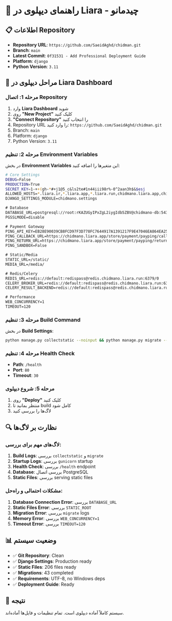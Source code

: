 # 🚀 راهنمای دیپلوی در Liara - چیدمانو

## 📋 اطلاعات Repository
- **Repository URL**: `https://github.com/SaeidAghd/chidman.git`
- **Branch**: `main`
- **Latest Commit**: `0f31531 - Add Professional Deployment Guide`
- **Platform**: `django`
- **Python Version**: `3.11`

## 🎯 مراحل دیپلوی در Liara Dashboard

### مرحله 1: اتصال Repository
1. وارد **Liara Dashboard** شوید
2. روی **"New Project"** کلیک کنید
3. **"Connect Repository"** را انتخاب کنید
4. Repository URL را وارد کنید: `https://github.com/SaeidAghd/chidman.git`
5. Branch: `main`
6. Platform: `django`
7. Python Version: `3.11`

### مرحله 2: تنظیم Environment Variables
در بخش **Environment Variables** این متغیرها را اضافه کنید:

```bash
# Core Settings
DEBUG=False
PRODUCTION=True
SECRET_KEY=1-++(gh-*#+j1@5_c&ls2te#1n44iii98r%-0^2aan3h$&$esj
ALLOWED_HOSTS=*.liara.ir,*.liara.app,*.liara.run,chidmano.liara.app,chidmano.liara.run,chidmano.ir,www.chidmano.ir
DJANGO_SETTINGS_MODULE=chidmano.settings

# Database
DATABASE_URL=postgresql://root:rKAZUGyIPxZgL2iygIdb5ZBV@chidmano-db:5432/postgres?sslmode=disable
PGSSLMODE=disable

# Payment Gateway
PING_API_KEY=EB28E90039CB8FCD97F3D778FC7644917A1391217F9E47046EA864EA25331445-1
PING_CALLBACK_URL=https://chidmano.liara.app/store/payment/payping/callback/
PING_RETURN_URL=https://chidmano.liara.app/store/payment/payping/return/
PING_SANDBOX=False

# Static/Media
STATIC_URL=/static/
MEDIA_URL=/media/

# Redis/Celery
REDIS_URL=redis://default:redispass@redis.chidmano.liara.run:6379/0
CELERY_BROKER_URL=redis://default:redispass@redis.chidmano.liara.run:6379/0
CELERY_RESULT_BACKEND=redis://default:redispass@redis.chidmano.liara.run:6379/0

# Performance
WEB_CONCURRENCY=1
TIMEOUT=120
```

### مرحله 3: تنظیم Build Command
در بخش **Build Settings**:
```bash
python manage.py collectstatic --noinput && python manage.py migrate --no-input
```

### مرحله 4: تنظیم Health Check
- **Path**: `/health`
- **Port**: `80`
- **Timeout**: `30`

### مرحله 5: شروع دیپلوی
1. روی **"Deploy"** کلیک کنید
2. منتظر بمانید تا build کامل شود
3. لاگ‌ها را بررسی کنید

## 🔍 نظارت بر لاگ‌ها

### لاگ‌های مهم برای بررسی:
1. **Build Logs**: بررسی `collectstatic` و `migrate`
2. **Startup Logs**: بررسی `gunicorn` startup
3. **Health Check**: بررسی `/health` endpoint
4. **Database**: بررسی اتصال PostgreSQL
5. **Static Files**: بررسی serving static files

### مشکلات احتمالی و راه‌حل:
1. **Database Connection Error**: بررسی `DATABASE_URL`
2. **Static Files Error**: بررسی `STATIC_ROOT`
3. **Migration Error**: بررسی `migrate` logs
4. **Memory Error**: بررسی `WEB_CONCURRENCY=1`
5. **Timeout Error**: بررسی `TIMEOUT=120`

## 📊 وضعیت سیستم
- ✅ **Git Repository**: Clean
- ✅ **Django Settings**: Production ready
- ✅ **Static Files**: 206 files ready
- ✅ **Migrations**: 43 completed
- ✅ **Requirements**: UTF-8, no Windows deps
- ✅ **Deployment Guide**: Ready

## 🎉 نتیجه
سیستم کاملاً آماده دیپلوی است. تمام تنظیمات و فایل‌ها آماده‌اند.
